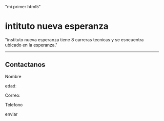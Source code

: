<html> 
  <head>
    <meta charset="UFT-8">
    <meta http-squiv="X-UA-Compatible" content="IE=edge">
    <meta name="viewport" content="width=device-windth, initial-scale=1.0">
    <title> "mi primera paguina web html" </title>
  </head>
   <body>
     "mi primer html5"
     <h1> intituto nueva esperanza</h1>
     <p>
       "instituto nueva esperanza tiene 8 carreras tecnicas y se esncuentra ubicado en la esperanza."
       <p>
       <hr>
     <h2>Contactanos</h2>
     <p>
       <label>Nombre</label>
       <imput type="text">
         </p>
       <p>
         <label>edad:</label>
         <imput type="number">
           </p>
         <p>
           <label>Correo:</label>
           <imput type="email">
             </p>
           <p>
             <label>Telefono</label>
             <imput type="text">
               </p>
             <buttom>enviar</button>
  </body>
  </html>
  
      
